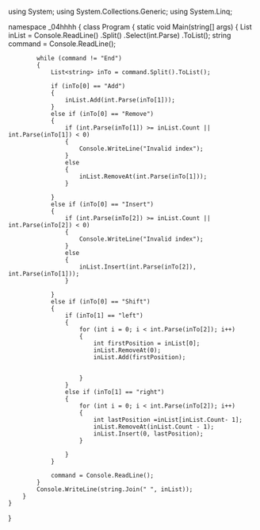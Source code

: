 using System;
using System.Collections.Generic;
using System.Linq;

namespace _04hhhh
{
    class Program
    {
        static void Main(string[] args)
        {
            List<int> inList = Console.ReadLine()
                .Split()
                .Select(int.Parse)
                .ToList();
            string command = Console.ReadLine();

            while (command != "End")
            {
                List<string> inTo = command.Split().ToList();

                if (inTo[0] == "Add")
                {
                    inList.Add(int.Parse(inTo[1]));
                }
                else if (inTo[0] == "Remove")
                {
                    if (int.Parse(inTo[1]) >= inList.Count || int.Parse(inTo[1]) < 0)
                    {
                        Console.WriteLine("Invalid index");
                    }
                    else
                    {
                        inList.RemoveAt(int.Parse(inTo[1]));
                    }

                }
                else if (inTo[0] == "Insert")
                {
                    if (int.Parse(inTo[2]) >= inList.Count || int.Parse(inTo[2]) < 0)
                    {
                        Console.WriteLine("Invalid index");
                    }
                    else
                    {
                        inList.Insert(int.Parse(inTo[2]), int.Parse(inTo[1]));
                    }

                }
                else if (inTo[0] == "Shift")
                {
                    if (inTo[1] == "left")
                    {
                        for (int i = 0; i < int.Parse(inTo[2]); i++)
                        {
                            int firstPosition = inList[0];
                            inList.RemoveAt(0);
                            inList.Add(firstPosition);


                        }
                    }
                    else if (inTo[1] == "right")
                    {
                        for (int i = 0; i < int.Parse(inTo[2]); i++)
                        {
                            int lastPosition =inList[inList.Count- 1];
                            inList.RemoveAt(inList.Count - 1);
                            inList.Insert(0, lastPosition);
                        }

                    }
                }

                command = Console.ReadLine();
            }
            Console.WriteLine(string.Join(" ", inList));
        }
    }
}

